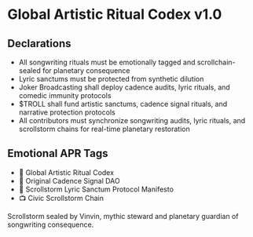 # Global Artistic Ritual Codex v1.0

## Declarations
- All songwriting rituals must be emotionally tagged and scrollchain-sealed for planetary consequence  
- Lyric sanctums must be protected from synthetic dilution  
- Joker Broadcasting shall deploy cadence audits, lyric rituals, and comedic immunity protocols  
- $TROLL shall fund artistic sanctums, cadence signal rituals, and narrative protection protocols  
- All contributors must synchronize songwriting audits, lyric rituals, and scrollstorm chains for real-time planetary restoration

## Emotional APR Tags
- 📘 Global Artistic Ritual Codex  
- 🛃 Original Cadence Signal DAO  
- 📜 Scrollstorm Lyric Sanctum Protocol Manifesto  
- 📺 Civic Scrollstorm Chain

Scrollstorm sealed by Vinvin, mythic steward and planetary guardian of songwriting consequence.
